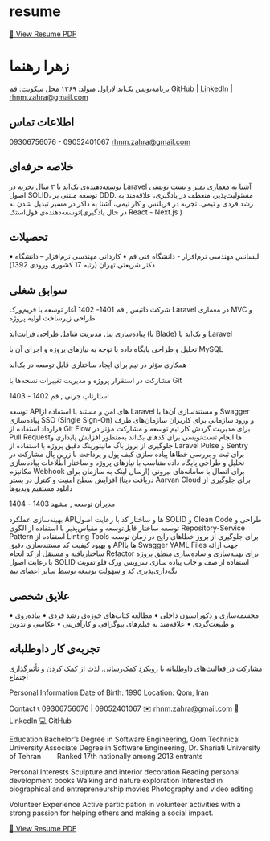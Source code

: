# resume
[📄 View Resume PDF](https://github.com/rahnamazahra/resume/blob/main/Resume.pdf)

# زهرا رهنما  
برنامه‌نویس بک‌اند لاراول 
متولد: ۱۳۶۹
محل سکونت: قم
[GitHub](https://github.com/rahnamazahra) | [LinkedIn](https://www.linkedin.com/in/zahrarahnama) | rhnm.zahra@gmail.com


## اطلاعات تماس
 09306756076  - 09052401067
rhnm.zahra@gmail.com



## خلاصه حرفه‌ای  
توسعه‌دهنده‌ی بک‌اند با ۳ سال تجربه در Laravel
 آشنا به معماری تمیز و تست نویسی
 اصول SOLID،
 توسعه مبتنی بر DDD.
 مسئولیت‌پذیر، منعطف در یادگیری، 
علاقه‌مند به رشد فردی و تیمی. 
تجربه در فریلنس و کار تیمی، 
آشنا به داکر 
در مسیر تبدیل شدن به توسعه‌دهنده‌ی فول‌استک‌(در حال یادگیری React - Next.js )
 




## تحصیلات
• لیسانس مهندسی نرم‌افزار - دانشگاه فنی قم
• کاردانی مهندسی نرم‌افزار – دانشگاه دکتر شریعتی تهران (رتبه 17 کشوری ورودی 1392)

## سوابق شغلی

شرکت داتیس , قم 
1401- 1402
آغاز توسعه با فریم‌ورک Laravel در معماری MVC و طراحی زیرساخت اولیه پروژه


پیاده‌سازی پنل مدیریت شامل طراحی فرانت‌اند (با Blade) و بک‌اند با Laravel


تحلیل و طراحی پایگاه داده با توجه به نیازهای پروژه و اجرای آن با MySQL


همکاری مؤثر در تیم برای ایجاد ساختاری قابل توسعه در بک‌اند


مشارکت در استقرار پروژه و مدیریت تغییرات نسخه‌ها با Git


استارتاپ جرنی , قم
1402 - 1403

توسعه APIهای امن و مستند با استفاده از Laravel و مستندسازی آن‌ها با Swagger
پیاده‌سازی SSO (Single Sign-On) و ورود سازمانی برای کاربران سازمان‌های طرف قرارداد
استفاده از Git Flow برای مدیریت گردش کار تیم توسعه و مشارکت مؤثر در Pull Requestها
انجام تست‌نویسی برای کدهای بک‌اند به‌منظور افزایش پایداری و جلوگیری از بروز باگ
مانیتورینگ دقیق پروژه با استفاده از Laravel Pulse و Sentry برای ثبت و بررسی خطاها
پیاده سازی کیف پول و پرداخت با زرین پال
مشارکت در تحلیل و طراحی پایگاه داده متناسب با نیازهای پروژه و ساختار اطلاعات
پیاده‌سازی مکانیزم Webhook برای اتصال با سامانه‌های بیرونی (ارسال لینک به سازمان برای دریافت دیتا)
افزایش سطح امنیت و کنترل در بستر Aarvan Cloud برای جلوگیری از دانلود مستقیم ویدیوها

مدیران توسعه , مشهد
1403 - 1404

بهینه‌سازی عملکرد APIها و ساختار کد با رعایت اصول SOLID و Clean Code
طراحی و توسعه ساختار قابل‌توسعه و مقیاس‌پذیر با استفاده از الگوی Repository-Service Pattern
استفاده از Linting Tools برای جلوگیری از بروز خطاهای رایج در زمان توسعه و بهبود کیفیت کد
مستندسازی دقیق APIها با Swagger YAML Files جهت ارائه ساختاریافته و مستقل از کد
انجام Refactor برای بهینه‌سازی و ساده‌سازی منطق پروژه با رعایت اصول SOLID
استفاده از صف و جاب 
پیاده سازی سرویس ورک فلو
تقویت نگه‌داری‌پذیری کد و سهولت توسعه توسط سایر اعضای تیم



## علایق شخصی
• مجسمه‌سازی و دکوراسیون داخلی
• مطالعه کتاب‌های حوزه‌ی رشد فردی
• پیاده‌روی و طبیعت‌گردی
• علاقه‌مند به فیلم‌های بیوگرافی و کارآفرینی
• عکاسی و تدوین


## تجربه‌ی کار داوطلبانه
مشارکت در فعالیت‌های داوطلبانه با رویکرد کمک‌رسانی. لذت از کمک کردن و تأثیرگذاری اجتماع






Personal Information
Date of Birth: 1990
Location: Qom, Iran

Contact
📞 09306756076 | 09052401067
 ✉️ rhnm.zahra@gmail.com
 🔗 LinkedIn
 💻 GitHub



Education
Bachelor’s Degree in Software Engineering, Qom Technical University
Associate Degree in Software Engineering, Dr. Shariati University of Tehran
   Ranked 17th nationally among 2013 entrants

Personal Interests
Sculpture and interior decoration
Reading personal development books
Walking and nature exploration
Interested in biographical and entrepreneurship movies
Photography and video editing

Volunteer Experience
Active participation in volunteer activities with a strong passion for helping others and making a social impact.

[📄 View Resume PDF](https://github.com/rahnamazahra/resume/blob/main/Resume.pdf)





















